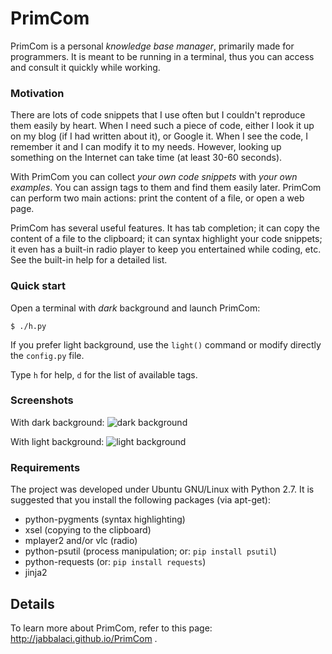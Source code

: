 # PrimCom

PrimCom is a personal _knowledge base manager_, primarily made for
programmers. It is meant to be running in a terminal, thus you can access
and consult it quickly while working.

### Motivation

There are lots of code snippets that I use often but I couldn't reproduce
them easily by heart. When I need such a piece of code, either I look it
up on my blog (if I had written about it), or Google it. When I see the
code, I remember it and I can modify it to my needs. However, looking
up something on the Internet can take time (at least 30-60 seconds).

With PrimCom you can collect _your own code snippets_ with _your own
examples_. You can assign tags to them and find them easily later. PrimCom
can perform two main actions: print the content of a file, or open a
web page.

PrimCom has several useful features. It has tab completion; it can
copy the content of a file to the clipboard; it can syntax highlight
your code snippets; it even has a built-in radio player to keep you
entertained while coding, etc. See the built-in help for a detailed list.

### Quick start

Open a terminal with _dark_ background and launch PrimCom:

    $ ./h.py

If you prefer light background, use the `light()` command or modify
directly the `config.py` file.

Type `h` for help, `d` for the list of available tags.

### Screenshots

With dark background: ![dark background](https://dl.dropboxusercontent.com/u/144888/wordpress/20130802-PrimCom/pc01.png)

With light background: ![light background](https://dl.dropboxusercontent.com/u/144888/wordpress/20130802-PrimCom/pc02.png)

### Requirements

The project was developed under Ubuntu GNU/Linux with Python 2.7. It
is suggested that you install the following packages (via apt-get):

* python-pygments (syntax highlighting)
* xsel (copying to the clipboard)
* mplayer2 and/or vlc (radio)
* python-psutil (process manipulation; or: `pip install psutil`)
* python-requests (or: `pip install requests`)
* jinja2

## Details

To learn more about PrimCom, refer to this page:
http://jabbalaci.github.io/PrimCom .

